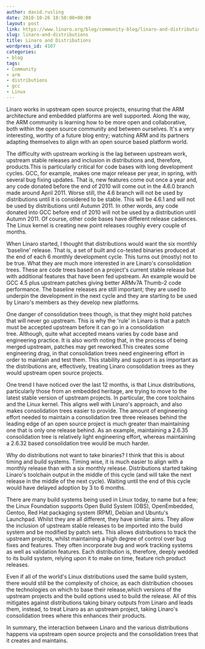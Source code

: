 ```yaml
---
author: david.rusling
date: 2010-10-26 18:50:00+00:00
layout: post
link: https://www.linaro.org/blog/community-blog/linaro-and-distributions/
slug: linaro-and-distributions
title: Linaro and Distributions
wordpress_id: 4107
categories:
- blog
tags:
- Community
- arm
- distributions
- gcc
- Linux
---
```

Linaro works in upstream open source projects, ensuring that the ARM architecture and embedded platforms are well supported. Along the way, the ARM community is learning how to be more open and collaborative, both within the open source community and between ourselves. It's a very interesting, worthy of a future blog entry; watching ARM and its partners adapting themselves to align with an open source based platform world.

The difficulty with upstream working is the lag between upstream work, upstream stable releases and inclusion in distributions and, therefore, products.This is particularly critical for code bases with long development cycles. GCC, for example, makes one major release per year, in spring, with several bug fixing updates. That is, new features come out once a year and, any code donated before the end of 2010 will come out in the 4.6.0 branch made around April 2011. Worse still, the 4.6 branch will not be used by distributions until it is considered to be stable. This will be 4.6.1 and will not be used by distributions until Autumn 2011. In other words, any code donated into GCC before end of 2010 will not be used by a distribution until Autumn 2011. Of course, other code bases have different release cadences. The Linux kernel is creating new point releases roughly every couple of months.

When Linaro started, I thought that distributions would want the six monthly 'baseline' release. That is, a set of built and co-tested binaries produced at the end of each 6 monthly development cycle. This turns out (mostly) not to be true. What they are much more interested in are Linaro's consolidation trees. These are code trees based on a project's current stable release but with additional features that have been fed upstream. An example would be GCC 4.5 plus upstream patches giving better ARMv7A Thumb-2 code performance. The baseline releases are still important; they are used to underpin the development in the next cycle and they are starting to be used by Linaro's members as they develop new platforms.

<!-- more -->

One danger of consolidation trees though, is that they might hold patches that will never go upstream. This is why the 'rule' in Linaro is that a patch must be accepted upstream before it can go in a consolidation tree. Although, quite what accepted means varies by code base and engineering practice. It is also worth noting that, in the process of being merged upstream, patches may get reworked.This creates some engineering drag, in that consolidation trees need engineering effort in order to maintain and test them. This stability and support is as important as the distributions are, effectively, treating Linaro consolidation trees as they would upstream open source projects.

One trend I have noticed over the last 12 months, is that Linux distributions, particularly those from an embedded heritage, are trying to move to the latest stable version of upstream projects. In particular, the core toolchains and the Linux kernel. This aligns well with Linaro's approach, and also makes consolidation trees easier to provide. The amount of engineering effort needed to maintain a consolidation tree three releases behind the leading edge of an open source project is much greater than maintaining one that is only one release behind. As an example, maintaining a 2.6.35 consolidation tree is relatively light engineering effort, whereas maintaining a 2.6.32 based consolidation tree would be much harder.

Why do distributions not want to take binaries? I think that this is about timing and build systems. Timing wise, it is much easier to align with a monthly release than with a six monthly release. Distributions started taking Linaro's toolchain output in the middle of this cycle (and will take the next release in the middle of the next cycle). Waiting until the end of this cycle would have delayed adoption by 3 to 6 months.

There are many build systems being used in Linux today, to name but a few; the Linux Foundation supports Open Build System (OBS), OpenEmbedded, Gentoo, Red Hat packaging system (RPM), Debian and Ubuntu's Launchpad. Whilst they are all different, they have similar aims. They allow the inclusion of upstream stable releases to be imported into the build system and be modified by patch sets. This allows distributions to track the upstream projects, whilst maintaining a high degree of control over bug fixes and features. They often incorporate bug and work tracking systems as well as validation features. Each distribution is, therefore, deeply wedded to its build system, relying upon it to make on time, feature rich product releases.

Even if all of the world's Linux distributions used the same build system, there would still be the complexity of choice, as each distribution chooses the technologies on which to base their release,which versions of the upstream projects and the build options used to build the release. All of this mitigates against distributions taking binary outputs from Linaro and leads them, instead, to treat Linaro as an upstream project, taking Linaro's consolidation trees where this enhances their products.

In summary, the interaction between Linaro and the various distributions happens via upstream open source projects and the consolidation trees that it creates and maintains.
